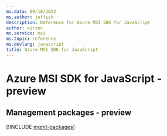 ```yaml
---
ms.data: 09/10/2022
ms.author: jeffish
description: Reference for Azure MSI SDK for JavaScript
author: xirzec
ms.service: msi
ms.topic: reference
ms.devlang: javascript
title: Azure MSI SDK for JavaScript
---
```

# Azure MSI SDK for JavaScript - preview

## Management packages - preview
[!INCLUDE [mgmt-packages](msi-mgmt-index.md)]